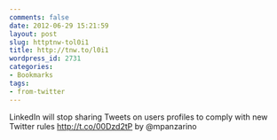 ```yaml
---
comments: false
date: 2012-06-29 15:21:59
layout: post
slug: httptnw-tol0i1
title: http://tnw.to/l0i1
wordpress_id: 2731
categories:
- Bookmarks
tags:
- from-twitter
---
```


LinkedIn will stop sharing Tweets on users profiles to comply with new Twitter rules http://t.co/00Dzd2tP by @mpanzarino
